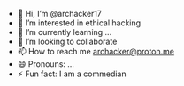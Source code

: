 - 👋 Hi, I’m @archacker17
- 👀 I’m interested in ethical hacking
- 🌱 I’m currently learning ...
- 💞️ I’m looking to collaborate
- 📫 How to reach me archacker@proton.me
- 😄 Pronouns: ...
- ⚡ Fun fact: I am a commedian

<!---
archacker17/archacker17 is a ✨ special ✨ repository because its `README.md` (this file) appears on your GitHub profile.
You can click the Preview link to take a look at your changes.
--->

